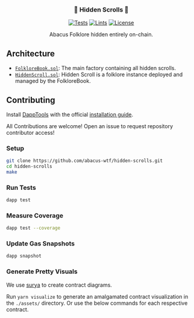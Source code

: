 <h3 align="center">📜 Hidden Scrolls 📜</h3>

<div align="center">

[![Tests](https://github.com/abacus-wtf/hidden-scrolls/actions/workflows/tests.yml/badge.svg)](https://github.com/abacus-wtf/hidden-scrolls/actions/workflows/tests.yml)
[![Lints](https://github.com/abacus-wtf/hidden-scrolls/actions/workflows/lints.yml/badge.svg)](https://github.com/abacus-wtf/hidden-scrolls/actions/workflows/lints.yml)
[![License](https://img.shields.io/badge/License-AGPL--3.0-blue)](LICENSE.md)

</div>

<p align="center">Abacus Folklore hidden entirely on-chain.</p>

## Architecture

- [`FolkloreBook.sol`](src/FolkloreBook.sol): The main factory containing all hidden scrolls.
- [`HiddenScroll.sol`](src/HiddenScroll.sol): Hidden Scroll is a folklore instance deployed and managed by the FolkloreBook.

## Contributing

Install [DappTools](https://dapp.tools) with the official [installation guide](https://github.com/dapphub/dapptools#installation).

All Contributions are welcome! Open an issue to request repository contributor access!

### Setup

```sh
git clone https://github.com/abacus-wtf/hidden-scrolls.git
cd hidden-scrolls
make
```

### Run Tests

```sh
dapp test
```

### Measure Coverage

```sh
dapp test --coverage
```

### Update Gas Snapshots

```sh
dapp snapshot
```

### Generate Pretty Visuals

We use [surya](https://github.com/ConsenSys/surya) to create contract diagrams.

Run `yarn visualize` to generate an amalgamated contract visualization in the `./assets/` directory. Or use the below commands for each respective contract.
